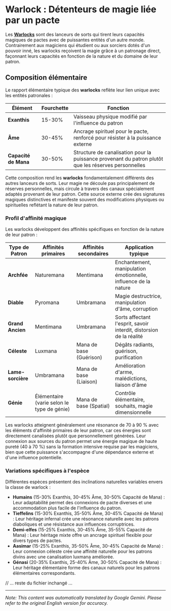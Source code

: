 # **Warlock** : Détenteurs de magie liée par un pacte

Les [**Warlocks**](/codex/Classes/Warlock/Warlock.md) sont des lanceurs de sorts qui tirent leurs capacités magiques de pactes avec de puissantes entités d'un autre monde. Contrairement aux magiciens qui étudient ou aux sorciers dotés d'un pouvoir inné, les warlocks reçoivent la magie grâce à un patronage direct, façonnant leurs capacités en fonction de la nature et du domaine de leur patron.

## Composition élémentaire

Le rapport élémentaire typique des **warlocks** reflète leur lien unique avec les entités patronales :

| Élément | Fourchette | Fonction |
|---------|------------|----------|
| **Exanthis** | 15-30% | Vaisseau physique modifié par l'influence du patron |
| **Âme** | 30-45% | Ancrage spirituel pour le pacte, renforcé pour résister à la puissance externe |
| **Capacité de Mana** | 30-50% | Structure de canalisation pour la puissance provenant du patron plutôt que les réserves personnelles |

Cette composition rend les **warlocks** fondamentalement différents des autres lanceurs de sorts. Leur magie ne découle pas principalement de réserves personnelles, mais circule à travers des canaux spécialement adaptés provenant de leur patron. Cette source externe crée des signatures magiques distinctives et manifeste souvent des modifications physiques ou spirituelles reflétant la nature de leur patron.

### Profil d'affinité magique

Les warlocks développent des affinités spécifiques en fonction de la nature de leur patron :

| Type de Patron | Affinités primaires | Affinités secondaires | Application typique |
|--------------|-------------------|---------------------|---------------------|
| **Archfée** | Naturemana | Mentimana | Enchantement, manipulation émotionnelle, influence de la nature |
| **Diable** | Pyromana | Umbramana | Magie destructrice, manipulation d'âme, corruption |
| **Grand Ancien** | Mentimana | Umbramana | Sorts affectant l'esprit, savoir interdit, distorsion de la réalité |
| **Céleste** | Luxmana | Mana de base (Guérison) | Dégâts radiants, guérison, purification |
| **Lame-sorcière** | Umbramana | Mana de base (Liaison) | Amélioration d'arme, malédictions, liaison d'âme |
| **Génie** | Élémentaire (varie selon le type de génie) | Mana de base (Spatial) | Contrôle élémentaire, souhaits, magie dimensionnelle |

Les warlocks atteignent généralement une résonance de 70 à 90 % avec les éléments d'affinité primaires de leur patron, car ces énergies sont directement canalisées plutôt que personnellement générées. Leur connexion aux sources du patron permet une énergie magique de haute pureté (40 à 70 %) sans la formation intensive requise par les magiciens, bien que cette puissance s'accompagne d'une dépendance externe et d'une influence potentielle.

### Variations spécifiques à l'espèce

Différentes espèces présentent des inclinations naturelles variables envers la classe de warlock :

- **Humains** (15-30% Exanthis, 30-45% Âme, 30-50% Capacité de Mana) : Leur adaptabilité permet des connexions de pacte diverses et une accommodation plus facile de l'influence du patron.
- **Tieffelins** (15-30% Exanthis, 35-50% Âme, 30-45% Capacité de Mana) : Leur héritage infernal crée une résonance naturelle avec les patrons diaboliques et une résistance aux influences corruptrices.
- **Demi-elfes** (15-25% Exanthis, 30-45% Âme, 35-55% Capacité de Mana) : Leur héritage mixte offre un ancrage spirituel flexible pour divers types de pactes.
- **Aasimar** (15-25% Exanthis, 35-50% Âme, 30-45% Capacité de Mana) : Leur connexion céleste crée une affinité naturelle pour les patrons divins avec une canalisation luxmana améliorée.
- **Génasi** (20-35% Exanthis, 25-40% Âme, 30-50% Capacité de Mana) : Leur héritage élémentaire forme des canaux naturels pour les patrons élémentaires correspondants.

// ... reste du fichier inchangé ...


---
_Note: This content was automatically translated by Google Gemini. Please refer to the original English version for accuracy._